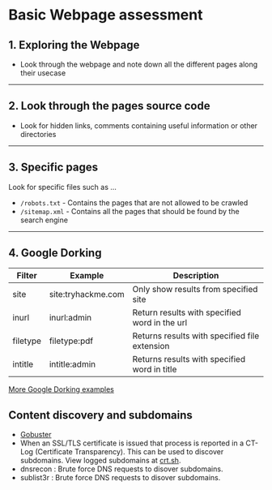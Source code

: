 # Basic Webpage assessment

## 1. Exploring the Webpage

* Look through the webpage and note down all the different pages along their usecase

---

## 2. Look through the pages source code

* Look for hidden links, comments containing useful information or other directories

---

## 3. Specific pages

Look for specific files such as ...

* `/robots.txt` - Contains the pages that are not allowed to be crawled
* `/sitemap.xml` - Contains all the pages that should be found by the search engine

---

## 4. Google Dorking

| Filter    | Example              | Description                                   |
|-----------|----------------------|-----------------------------------------------|
| site      | site:tryhackme.com   | Only show results from specified site         |
| inurl     | inurl:admin          | Return results with specified word in the url |
| filetype  | filetype:pdf         | Returns results with specified file extension |
| intitle   | intitle:admin        | Returns results with specified word in title  |

[More Google Dorking examples](https://gist.github.com/sundowndev/283efaddbcf896ab405488330d1bbc06)

## Content discovery and subdomains

* [Gobuster](../02_Tools/Gobuster.md)
* When an SSL/TLS certificate is issued that process is reported in a CT-Log (Certificate Transparency). This can be used to discover subdomains. View logged subdomains at [crt.sh](https://crt.sh/?q=tryhackme.com).
* dnsrecon : Brute force DNS requests to disover subdomains.
* sublist3r : Brute force DNS requests to disover subdomains.
